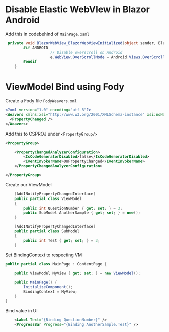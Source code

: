 # Disable Elastic WebVIew in Blazor Android
Add this in codebehind of `MainPage.xaml`
```csharp
 private void BlazorWebView_BlazorWebViewInitialized(object sender, BlazorWebViewInitializedEventArgs e) {
        #if ANDROID
                    // Disable overscroll on Android
                    e.WebView.OverScrollMode = Android.Views.OverScrollMode.Never;
        #endif
    }
```

# ViewModel Bind using Fody
Create a Fody file `FodyWeavers.xml`
```xml
<?xml version="1.0" encoding="utf-8"?>
<Weavers xmlns:xsi="http://www.w3.org/2001/XMLSchema-instance" xsi:noNamespaceSchemaLocation="FodyWeavers.xsd">
  <PropertyChanged />
</Weavers>
```

Add this to CSPROJ under `<PropertyGroup/>`
```xml
<PropertyGroup>

    <PropertyChangedAnalyzerConfiguration>
        <IsCodeGeneratorDisabled>false</IsCodeGeneratorDisabled>
        <EventInvokerName>OnPropertyChanged</EventInvokerName>
    </PropertyChangedAnalyzerConfiguration>

</PropertyGroup>
```

Create our ViewModel
```csharp
    [AddINotifyPropertyChangedInterface]
    public partial class ViewModel 
    {
        public int QuestionNumber { get; set; } = 3;
        public SubModel AnotherSample { get; set; } = new();
    }

    [AddINotifyPropertyChangedInterface]
    public partial class SubModel
    {
        public int Test { get; set; } = 3;
    }
```

Set BindingContext to respecting VM
```csharp
public partial class MainPage : ContentPage {

    public ViewModel MyView { get; set; } = new ViewModel();

    public MainPage() {
        InitializeComponent();
        BindingContext = MyView;
    }
}
```

Bind value in UI
```xml
    <Label Text="{Binding QuestionNumber}" />
    <ProgressBar Progress="{Binding AnotherSample.Test}" />
```